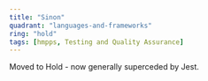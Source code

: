 ```yaml
---
title: "Sinon"
quadrant: "languages-and-frameworks"
ring: "hold"
tags: [hmpps, Testing and Quality Assurance]
---
```

Moved to Hold - now generally superceded by Jest. 
